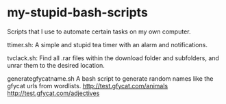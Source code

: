 # my-stupid-bash-scripts
Scripts that I use to automate certain tasks on my own computer.

ttimer.sh:
A simple and stupid tea timer with an alarm and notifications.

tvclack.sh:
Find all .rar files within the download folder and subfolders, and unrar them to the desired location.

generategfycatname.sh
A bash script to generate random names like the gfycat urls from wordlists.
http://test.gfycat.com/animals
http://test.gfycat.com/adjectives
